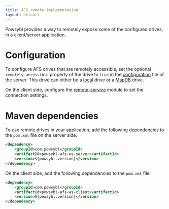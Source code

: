 ```yaml
---
title: AFS remote implementation
layout: default
---
```


Powsybl provides a way to remotely expose some of the configured drives, in a client/server application. 

# Configuration
To configure AFS drives that are remotely accessible, set the optional `remotely-accessible` property of the drive to `true`
in the [configuration](../configuration/modules/index.md) file of the server. This drive can either be a [local](afs-local.md)
drive or a [MapDB](afs-mapdb.md) drive.

On the client side, configure the [remote-service](../../pages/documentation/user/configuration/remote-service.md) module to set the connection
settings.

# Maven dependencies
To use remote drives in your application, add the following dependencies to the `pom.xml` file on the server side.
```xml
<dependency>
    <groupId>com.powsybl</groupId>
    <artifactId>powsybl-afs-ws-server</artifactId>
    <version>${powsybl.version}</version>
</dependency>
```

On the client side, add the following dependencies to the `pom.xml` file:
```xml
<dependency>
    <groupId>com.powsybl</groupId>
    <artifactId>powsybl-afs-ws-client</artifactId>
    <version>${powsybl.version}</version>
</dependency>
```
